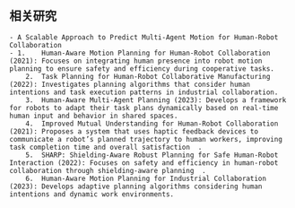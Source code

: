 ## 相关研究
	- A Scalable Approach to Predict Multi-Agent Motion for Human-Robot Collaboration
	- 1.	Human-Aware Motion Planning for Human-Robot Collaboration (2021): Focuses on integrating human presence into robot motion planning to ensure safety and efficiency during cooperative tasks.
	  	2.	Task Planning for Human-Robot Collaborative Manufacturing (2022): Investigates planning algorithms that consider human intentions and task execution patterns in industrial collaboration.
	  	3.	Human-Aware Multi-Agent Planning (2023): Develops a framework for robots to adapt their task plans dynamically based on real-time human input and behavior in shared spaces.
	  	4.	Improved Mutual Understanding for Human-Robot Collaboration (2021): Proposes a system that uses haptic feedback devices to communicate a robot’s planned trajectory to human workers, improving task completion time and overall satisfaction ￼.
	  	5.	SHARP: Shielding-Aware Robust Planning for Safe Human-Robot Interaction (2022): Focuses on safety and efficiency in human-robot collaboration through shielding-aware planning ￼.
	  	6.	Human-Aware Motion Planning for Industrial Collaboration (2023): Develops adaptive planning algorithms considering human intentions and dynamic work environments.
